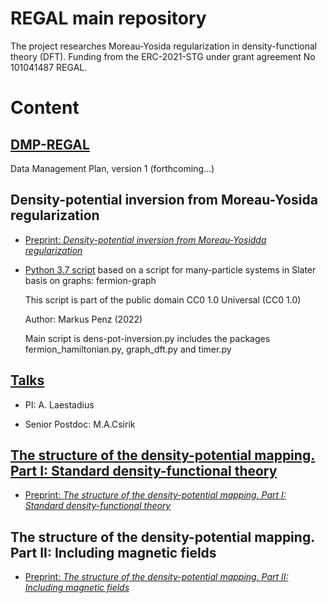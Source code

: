 # REGAL main repository

The project researches Moreau-Yosida regularization in density-functional theory (DFT). Funding from the ERC-2021-STG under grant agreement No 101041487 REGAL.

# Content

## [DMP-REGAL](https://github.com/ERC-REGAL/REGAL/tree/main/DMP-REGAL)

Data Management Plan, version 1 (forthcoming...)

## Density-potential inversion from Moreau-Yosida regularization

+ [Preprint: *Density-potential inversion from Moreau-Yosidda regularization*](https://arxiv.org/abs/2212.12727)

+ [Python 3.7 script](https://github.com/ERC-REGAL/REGAL/tree/main/MY-ZMP) based on a script for many-particle systems in Slater basis on graphs: fermion-graph

   This script is part of the public domain CC0 1.0 Universal (CC0 1.0)

   Author: Markus Penz (2022)

   Main script is dens-pot-inversion.py includes the packages fermion_hamiltonian.py, graph_dft.py and timer.py

## [Talks](https://github.com/ERC-REGAL/REGAL/tree/main/Talks)

+ PI: A. Laestadius

+ Senior Postdoc: M.A.Csirik

## [The structure of the density-potential mapping. Part I: Standard density-functional theory](https://github.com/ERC-REGAL/REGAL/tree/main/The%20structure%20dens.-pot.%20mapping.%20Part%20I%20std%20dft)

+ [Preprint: *The structure of the density-potential mapping. Part I: Standard density-functional theory*](https://arxiv.org/abs/2211.16627)

## The structure of the density-potential mapping. Part II: Including magnetic fields

+ [Preprint: *The structure of the density-potential mapping. Part II: Including magnetic fields*](https://arxiv.org/abs/2303.01357)


